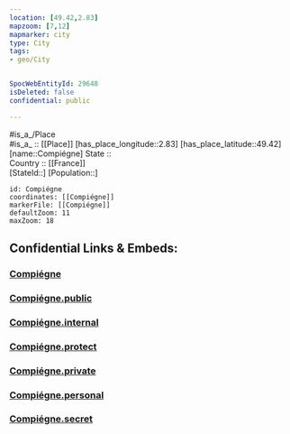 ```yaml
---
location: [49.42,2.83] 
mapzoom: [7,12] 
mapmarker: city 
type: City
tags:
- geo/City


SpocWebEntityId: 29648
isDeleted: false
confidential: public

---
```

#is_a_/Place  
#is_a_ :: [[Place]] 
[has_place_longitude::2.83] 
[has_place_latitude::49.42] 
[name::Compiégne] 
State ::  
Country :: [[France]]  
[StateId::] 
[Population::] 



```leaflet
id: Compiégne
coordinates: [[Compiégne]] 
markerFile: [[Compiégne]] 
defaultZoom: 11 
maxZoom: 18
```


## Confidential Links & Embeds: 

### [Compiégne](/_Standards/Earth/Continent/Europe/Europe~West/France/regions~France/Hauts-de-France/departments~Hauts-de-France/Oise/communes~Oise/Compiègne/cities~Compiègne/Compiégne.md) 

### [Compiégne.public](/_public/Earth/Continent/Europe/Europe~West/France/regions~France/Hauts-de-France/departments~Hauts-de-France/Oise/communes~Oise/Compiègne/cities~Compiègne/Compiégne.public.md) 

### [Compiégne.internal](/_internal/Earth/Continent/Europe/Europe~West/France/regions~France/Hauts-de-France/departments~Hauts-de-France/Oise/communes~Oise/Compiègne/cities~Compiègne/Compiégne.internal.md) 

### [Compiégne.protect](/_protect/Earth/Continent/Europe/Europe~West/France/regions~France/Hauts-de-France/departments~Hauts-de-France/Oise/communes~Oise/Compiègne/cities~Compiègne/Compiégne.protect.md) 

### [Compiégne.private](/_private/Earth/Continent/Europe/Europe~West/France/regions~France/Hauts-de-France/departments~Hauts-de-France/Oise/communes~Oise/Compiègne/cities~Compiègne/Compiégne.private.md) 

### [Compiégne.personal](/_personal/Earth/Continent/Europe/Europe~West/France/regions~France/Hauts-de-France/departments~Hauts-de-France/Oise/communes~Oise/Compiègne/cities~Compiègne/Compiégne.personal.md) 

### [Compiégne.secret](/_secret/Earth/Continent/Europe/Europe~West/France/regions~France/Hauts-de-France/departments~Hauts-de-France/Oise/communes~Oise/Compiègne/cities~Compiègne/Compiégne.secret.md)

